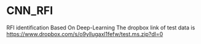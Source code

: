 # CNN_RFI
RFI identification Based On Deep-Learning
The dropbox link of test data is https://www.dropbox.com/s/o9yllugaxl1fefw/test.ms.zip?dl=0
